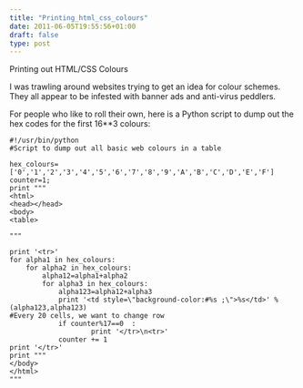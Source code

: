 ```yaml
---
title: "Printing_html_css_colours"
date: 2011-06-05T19:55:56+01:00
draft: false
type: post
---
```


Printing out HTML/CSS Colours


I was trawling around websites trying to get an idea for colour schemes. They all appear to be infested with banner ads and anti-virus peddlers.



For people who like to roll their own, here is a Python script to dump out the hex codes for the first 16**3 colours:




```
#!/usr/bin/python
#Script to dump out all basic web colours in a table

hex_colours=['0','1','2','3','4','5','6','7','8','9','A','B','C','D','E','F']
counter=1;
print """ 
<html>
<head></head>
<body>
<table>

"""

print '<tr>'
for alpha1 in hex_colours:
	for alpha2 in hex_colours:
		alpha12=alpha1+alpha2
		for alpha3 in hex_colours:
			alpha123=alpha12+alpha3
			print '<td style=\"background-color:#%s ;\">%s</td>' % (alpha123,alpha123)
#Every 20 cells, we want to change row
			if counter%17==0  :
					print '</tr>\n<tr>'
			counter += 1
print '</tr>'
print """
</body>
</html>
"""

```
